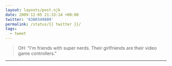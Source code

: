 ```yaml
---
layout: layouts/post.njk
date: 2009-12-05 21:33:14 +00:00
twitter: '6380349889'
permalink: /status/{{ twitter }}/
tags: 
  - tweet
---
```


> OH: "I'm friends with super nerds. Their girlfriends are their video game controllers."

---
